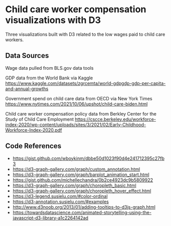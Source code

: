 # Child care worker compensation visualizations with D3
Three visualizations built with D3 related to the low wages paid to child care workers.

## Data Sources
Wage data pulled from BLS.gov data tools

GDP data from the World Bank via Kaggle
https://www.kaggle.com/datasets/zgrcemta/world-gdpgdp-gdp-per-capita-and-annual-growths

Government spend on child care data from OECD via New York Times
https://www.nytimes.com/2021/10/06/upshot/child-care-biden.html

Child care worker compensation policy data from Berkley Center for the Study of Child Care Employment
https://cscce.berkeley.edu/workforce-index-2020/wp-content/uploads/sites/3/2021/02/Early-Childhood-Workforce-Index-2020.pdf

## Code References
- https://gist.github.com/wboykinm/dbbe50d1023f90d4e241712395c27fb3
- https://d3-graph-gallery.com/graph/custom_annotation.html
- https://d3-graph-gallery.com/graph/barplot_animation_start.html
- https://gist.github.com/michellechandra/0b2ce4923dc9b5809922
- https://d3-graph-gallery.com/graph/choropleth_basic.html
- https://d3-graph-gallery.com/graph/choropleth_hover_effect.html
- https://d3-legend.susielu.com/#color-ordinal
- https://d3-annotation.susielu.com/#examples
- http://www.d3noob.org/2013/01/adding-tooltips-to-d3js-graph.html
- https://towardsdatascience.com/animated-storytelling-using-the-javascript-d3-library-a1c2264142ad